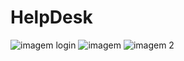 # HelpDesk

![imagem login](https://user-images.githubusercontent.com/119538745/209846041-5520b5f6-081b-4fff-981d-5e0ff964e827.png)
![imagem](https://user-images.githubusercontent.com/119538745/209846044-91a928b3-1f6d-4d19-a142-3da566b13bcb.png)
![imagem 2](https://user-images.githubusercontent.com/119538745/209846046-4866f1ee-3bb9-4425-9159-fa30e1162643.png)
